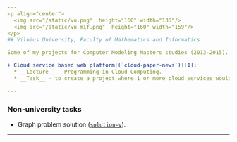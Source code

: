 ```yaml
---
<p align="center">
  <img src="/static/vu.png"  height="160" width="135"/>
  <img src="/static/vu_mif.png"  height="160" width="159"/>
</p>
## Vilnius University, Faculty of Mathematics and Informatics

Some of my projects for Computer Modeling Masters studies (2013-2015).

+ Cloud service based web platform[(`cloud-paper-news`)][1]:
  * __Lecture__ - Programming in Cloud Computing.
  * __Task__ - to create a project where 1 or more cloud services would be used togerther.

---
```

### Non-university tasks

+ Graph problem solution ([`solution-v`][2]).


---

[1]: /cloud-paper-news
[2]: /solution_v
